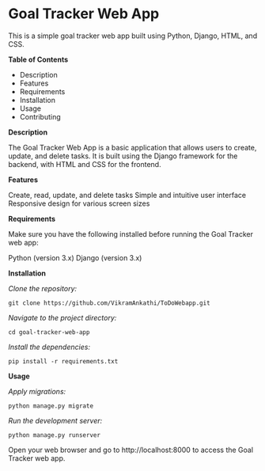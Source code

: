 # Goal Tracker Web App

This is a simple goal tracker web app built using Python, Django, HTML, and CSS.

**Table of Contents**
* Description
* Features
* Requirements
* Installation
* Usage
* Contributing

**Description**

The Goal Tracker Web App is a basic application that allows users to create, update, and delete tasks. It is built using the Django framework for the backend, with HTML and CSS for the frontend.

**Features**

Create, read, update, and delete tasks
Simple and intuitive user interface
Responsive design for various screen sizes

**Requirements**

Make sure you have the following installed before running the Goal Tracker web app:

Python (version 3.x)
Django (version 3.x)


**Installation**

_Clone the repository:_

`git clone https://github.com/VikramAnkathi/ToDoWebapp.git`

_Navigate to the project directory:_

`cd goal-tracker-web-app`

_Install the dependencies:_

`pip install -r requirements.txt`

**Usage**

_Apply migrations:_

`python manage.py migrate`

_Run the development server:_

`python manage.py runserver`

Open your web browser and go to http://localhost:8000 to access the Goal Tracker web app.

